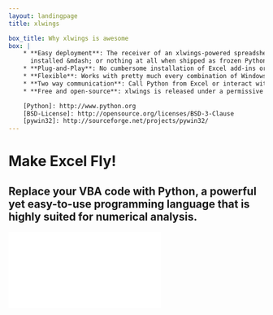 ```yaml
---
layout: landingpage
title: xlwings

box_title: Why xlwings is awesome
box: |
    * **Easy deployment**: The receiver of an xlwings-powered spreadsheets only needs [Python][] with [pywin32][]
      installed &mdash; or nothing at all when shipped as frozen Python executable.
    * **Plug-and-Play**: No cumbersome installation of Excel add-ins or license keys.
    * **Flexible**: Works with pretty much every combination of Windows, Excel and Python.
    * **Two way communication**: Call Python from Excel or interact with Excel from Python.
    * **Free and open-source**: xlwings is released under a permissive [BSD-License][].

    [Python]: http://www.python.org
    [BSD-License]: http://opensource.org/licenses/BSD-3-Clause
    [pywin32]: http://sourceforge.net/projects/pywin32/
---
```


# Make Excel Fly!

## Replace your VBA code with Python, a powerful yet easy-to-use programming language that is highly suited for numerical analysis.

<div class="video-container">
    <iframe
        src="//www.youtube.com/embed/Z80kyLcG6JI?rel=0" frameborder="0" allowfullscreen>
    </iframe>
</div>